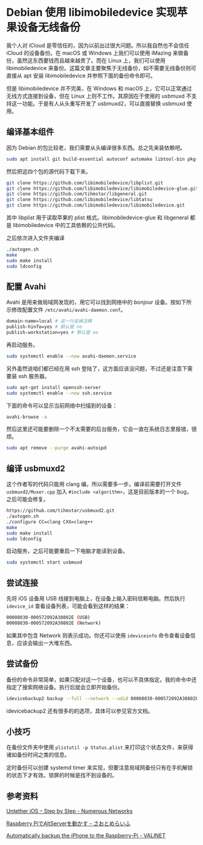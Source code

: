 # Debian 使用 libimobiledevice 实现苹果设备无线备份

我个人对 iCloud 是零信任的，因为以前出过很大问题。所以我自然也不会信任 iCloud 的设备备份。在 macOS 或 Windows 上我们可以使用 iMazing 来做备份，虽然这东西要钱而且越来越贵了。而在 Linux 上，我们可以使用 libimobiledevice 来备份。这篇文章主要聚焦于无线备份，如不需要无线备份则可直接从 apt 安装 libimobiledevice 并参照下面的备份命令即可。

但是 libimobiledevice 并不完美，在 Windows 和 macOS 上，它可以正常通过无线方式连接到设备，但在 Linux 上则不工作。其原因在于使用的 usbmuxd 不支持这一功能。于是有人从头重写开发了 usbmuxd2，可以直接替换 usbmuxd 使用。

## 编译基本组件

因为 Debian 的包比较老，我们需要从头编译很多东西。总之先来装依赖吧。

```bash
sudo apt install git build-essential autoconf automake libtool-bin pkg-config clang libssl-dev  libcurl4-openssl-dev avahi-utils
```

然后把这四个包的源代码下载下来。

```bash
git clone https://github.com/libimobiledevice/libplist.git 
git clone https://github.com/libimobiledevice/libimobiledevice-glue.git
git clone https://github.com/tihmstar/libgeneral.git
git clone https://github.com/libimobiledevice/libtatsu
git clone https://github.com/libimobiledevice/libimobiledevice.git
```

其中 libplist 用于读取苹果的 plist 格式。libimobiledevice-glue 和 libgeneral 都是 libimobiledevice 中的工具依赖的公共代码。

之后依次进入文件夹编译

```bash
./autogen.sh 
make 
sudo make install
sudo ldconfig
```

## 配置 Avahi

Avahi 是用来做局域网发现的，用它可以找到网络中的 bonjour 设备。按如下所示修改配置文件 `/etc/avahi/avahi-daemon.conf`。

```bash
domain-name=local # 这一行去掉注释
publish-hinfo=yes # 默认是 no
publish-workstation=yes # 默认是 no
```

再启动服务。

```bash
sudo systemctl enable --now avahi-daemon.service
```

另外虽然说咱们都已经在用 ssh 登陆了，这方面应该没问题，不过还是注意下需要装 ssh 服务器。

```bash
sudo apt-get install openssh-server 
sudo systemctl enable --now ssh.service
```

下面的命令可以显示当前网络中扫描到的设备：

```bash
avahi-browse -a
```

然后这里还可能要删除一个不太需要的后台服务，它会一直在系统日志里报错，很烦。

```bash
sudo apt remove --purge avahi-autoipd
```

## 编译 usbmuxd2

这个作者写的代码只能用 clang 编，所以需要多一步。编译前需要打开文件 `usbmuxd2/Muxer.cpp` 加入 `#include <algorithm>`，这是目前版本的一个 bug，之后可能会修复。

```bash
https://github.com/tihmstar/usbmuxd2.git
./autogen.sh 
./configure CC=clang CXX=clang++
make
sudo make install
sudo ldconfig
```

启动服务，之后可能要重启一下电脑才能读到设备。

```bash
sudo systemctl start usbmuxd
```

## 尝试连接

先将 iOS 设备用 USB 线接到电脑上，在设备上输入密码信赖电脑。然后执行 `idevice_id` 查看设备列表，可能会看到这样的结果：

```bash
00008030-000572092A30802E (USB)
00008030-000572092A30802E (Network)
```

如果其中包含 Network 则表示成功。你还可以使用 `ideviceinfo` 命令查看设备信息，应该会输出一大堆东西。

## 尝试备份

备份的命令非常简单，如果只配对这一个设备，也可以不具体指定。我的命令中还指定了搜索网络设备。执行后就会立即开始备份。

```bash
idevicebackup2 backup --full --network --udid 00008030-000572092A30802E backup_folder
```

idevicebackup2 还有很多的的选项，具体可以参见官方文档。

## 小技巧

在备份文件夹中使用 `plistutil -p Status.plist` 来打印这个状态文件，来获得诸如备份时间之类的信息。

定时备份可以创建 systemd timer 来实现，但要注意局域网备份只有在手机解锁的状态下才有效。锁屏的时候是找不到设备的。

## 参考资料

[Untether iOS – Step by Step - Numerous Networks](https://www.numerousnetworks.co.uk/guides/untether-ios-step-by-step/)

[Raspberry PiでAltServerを動かす - さおとめらいふ](https://jun3010.me/raspberrypi-altserver.html)

[Automatically backup the iPhone to the Raspberry-Pi - VALINET](https://valinet.ro/2021/01/20/Automatically-backup-the-iPhone-to-the-Raspberry-Pi.html)
